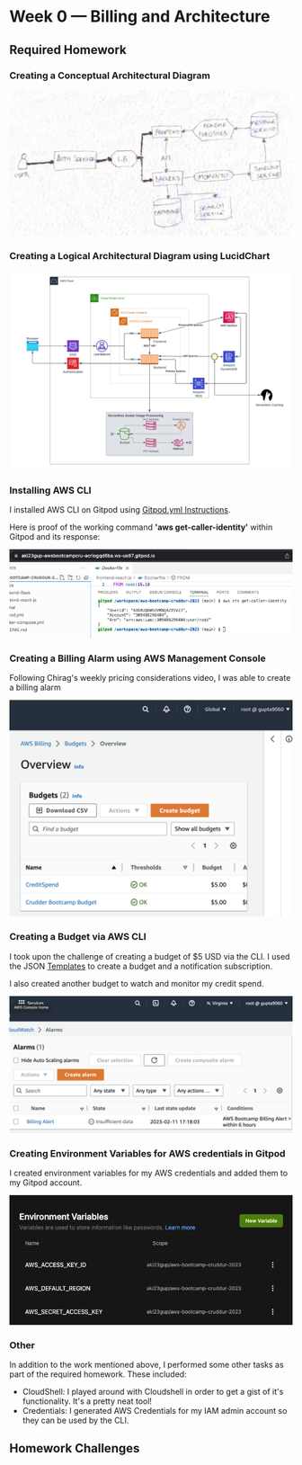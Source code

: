 # Week 0 — Billing and Architecture

## Required Homework

### Creating a Conceptual Architectural Diagram
![Conceptual Diagram](assets/Week-0-Conceptual%20Diagram.png)

### Creating a Logical Architectural Diagram using LucidChart
![Logical Diagram](assets/Week-0-Logical%20Diagram.png)

### Installing AWS CLI
I installed AWS CLI on Gitpod using [Gitpod.yml Instructions](https://github.com/aki23gup/aws-bootcamp-cruddur-2023/blob/main/.gitpod.yml).

Here is proof of the working command **'aws get-caller-identity'** within Gitpod and its response:

![Proof of AWS CLI](assets/Week-0-Proof-of-AWS-CLI.png)

### Creating a Billing Alarm using AWS Management Console
Following Chirag's weekly pricing considerations video, I was able to create a billing alarm 

![Proof-of-Billing-Alarm](assets/Week-0-Budgets.png)

### Creating a Budget via AWS CLI
I took upon the challenge of creating a budget of $5 USD via the CLI. I used the JSON [Templates](https://github.com/aki23gup/aws-bootcamp-cruddur-2023/tree/main/aws/json) to create a budget and a notification subscription. 

I also created another budget to watch and monitor my credit spend.

![Proof-of-Budgets](assets/Week-0-Billing-Alarm.png)

### Creating Environment Variables for AWS credentials in Gitpod
I created environment variables for my AWS credentials and added them to my Gitpod account.

![Proof of Env Vars](assets/Week-0-Env-vars.png)

### Other
In addition to the work mentioned above, I performed some other tasks as part of the required homework. These included:

- CloudShell: I played around with Cloudshell in order to get a gist of it's functionality. It's a pretty neat tool!
- Credentials: I generated AWS Credentials for my IAM admin account so they can be used by the CLI.


## Homework Challenges
